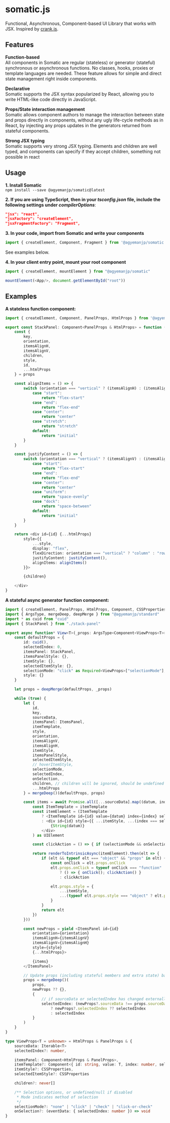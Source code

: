 # somatic.js
Functional, Asynchronous, Component-based UI Library that works with JSX. Inspired by [crank.js](https://crank.js.org/).


## Features
**Function-based**\
All components in Somatic are regular (stateless) or generator (stateful) synchronous or asynchronous functions. No classes, hooks, proxies or template languages are needed. These feature allows for simple and direct state management right inside components. 

**Declarative**\
Somatic supports the JSX syntax popularized by React, allowing you to write HTML-like code directly in JavaScript.

**Props/State interaction management**\
Somatic allows component authors to manage the interaction between state and props directly in components, without any ugly life-cycle methods as in React, by injecting any props updates in the generators returned from stateful components.

**Strong JSX typing**\
Somatic supports very strong JSX typing. Elements and children are well typed, and components can specify if they accept children, something not possible in react

## Usage
**1. Install Somatic**\
`npm install --save @agyemanjp/somatic@latest`

**2. If you are using TypeScript, then in your _tsconfig.json_ file, include the following settings under _compilerOptions_**:

```json
"jsx": "react",
"jsxFactory": "createElement",
"jsxFragmentFactory": "Fragment",
```

**3. In your code, import from Somatic and write your components**
```typescript
import { createElement, Component, Fragment } from '@agyemanjp/somatic'
```

See examples below.

**4. In your client entry point, mount your root component**
```typescript
import { createElement, mountElement } from "@agyemanjp/somatic"

mountElement(<App/>, document.getElementById("root"))
```

## Examples
**A stateless function component:**
```typescript
import { createElement, Component, PanelProps, HtmlProps } from '@agyemanjp/somatic'

export const StackPanel: Component<PanelProps & HtmlProps> = function (props) {
	const {
		key,
		orientation,
		itemsAlignH,
		itemsAlignV,
		children,
		style,
		id,
		...htmlProps
	} = props

	const alignItems = () => {
		switch (orientation === "vertical" ? (itemsAlignH) : (itemsAlignV)) {
			case "start":
				return "flex-start"
			case "end":
				return "flex-end"
			case "center":
				return "center"
			case "stretch":
				return "stretch"
			default:
				return "initial"
		}
	}

	const justifyContent = () => {
		switch (orientation === "vertical" ? (itemsAlignV) : (itemsAlignH)) {
			case "start":
				return "flex-start"
			case "end":
				return "flex-end"
			case "center":
				return "center"
			case "uniform":
				return "space-evenly"
			case "dock":
				return "space-between"
			default:
				return "initial"
		}
	}

	return <div id={id} {...htmlProps}
		style={{
			...style,
			display: "flex",
			flexDirection: orientation === "vertical" ? "column" : "row",
			justifyContent: justifyContent(),
			alignItems: alignItems()
		}}>

		{children}

	</div>
}
```

**A stateful async generator function component:**
```typescript
import { createElement, PanelProps, HtmlProps, Component, CSSProperties, UIElement, renderToIntrinsicAsync, invalidateUI } from '@agyemanjp/somatic'
import { ArgsType, mergeDeep, deepMerge } from "@agyemanjp/standard"
import * as cuid from "cuid"
import { StackPanel } from "./stack-panel"

export async function* View<T>(_props: ArgsType<Component<ViewProps<T>>>[0]): AsyncGenerator<JSX.Element, JSX.Element, typeof _props> {
	const defaultProps = {
		id: cuid(),
		selectedIndex: 0,
		itemsPanel: StackPanel,
		itemsPanelStyle: {},
		itemStyle: {},
		selectedItemStyle: {},
		selectionMode: "click" as Required<ViewProps>["selectionMode"],
		style: {}
	}

	let props = deepMerge(defaultProps, _props)

	while (true) {
		let {
			id,
			key,
			sourceData,
			itemsPanel: ItemsPanel,
			itemTemplate,
			style,
			orientation,
			itemsAlignV,
			itemsAlignH,
			itemStyle,
			itemsPanelStyle,
			selectedItemStyle,
			// hoverItemStyle,
			selectionMode,
			selectedIndex,
			onSelection,
			children, // children will be ignored, should be undefined
			...htmlProps
		} = mergeDeep()(defaultProps, props)

		const items = await Promise.all([...sourceData].map((datum, index) => {
			const ItemTemplate = itemTemplate
			const itemElement = (ItemTemplate
				? <ItemTemplate id={id} value={datum} index={index} selected={index === selectedIndex} />
				: <div id={id} style={{ ...itemStyle, ...(index === selectedIndex) ? selectedItemStyle : {} }}>
					{String(datum)}
				</div>
			) as UIElement

			const clickAction = () => { if (selectionMode && onSelection) onSelection({ selectedIndex: 0 }) }

			return renderToIntrinsicAsync(itemElement).then(elt => {
				if (elt && typeof elt === "object" && "props" in elt) {
					const onClick = elt.props.onClick
					elt.props.onClick = typeof onClick === "function"
						? () => { onClick(); clickAction() }
						: clickAction

					elt.props.style = {
						...itemStyle,
						...(typeof elt.props.style === "object" ? elt.props.style : {})
					}
				}
				return elt
			})
		}))

		const newProps = yield <ItemsPanel id={id}
			orientation={orientation}
			itemsAlignH={itemsAlignV}
			itemsAlignV={itemsAlignH}
			style={style}
			{...htmlProps}>

			{items}
		</ItemsPanel>

		// Update props (including stateful members and extra state) based on injected props
		props = mergeDeep()(
			props,
			newProps ?? {},
			{
				// if sourceData or selectedIndex has changed externally from what was initially passed, reset selectedIndex
				selectedIndex: (newProps?.sourceData !== props.sourceData) || (props.selectedIndex !== newProps?.selectedIndex)
					? newProps?.selectedIndex ?? selectedIndex
					: selectedIndex
			}
		)
	}	
}

type ViewProps<T = unknown> = HtmlProps & PanelProps & {
	sourceData: Iterable<T>
	selectedIndex?: number,

	itemsPanel: Component<HtmlProps & PanelProps>,
	itemTemplate?: Component<{ id: string, value: T, index: number, selected?: boolean/*, children?: never[]*/ }>
	itemStyle?: CSSProperties,
	selectedItemStyle?: CSSProperties

	children?: never[]

	/** Selection options, or undefined/null if disabled 
	 * Mode indicates method of selection 
	 */
	selectionMode?: "none" | "click" | "check" | "click-or-check"
	onSelection?: (eventData: { selectedIndex: number }) => void
}
```
